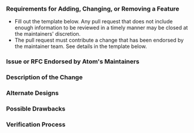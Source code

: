 ### Requirements for Adding, Changing, or Removing a Feature

* Fill out the template below. Any pull request that does not include enough information to be reviewed in a timely manner may be closed at the maintainers' discretion.
* The pull request must contribute a change that has been endorsed by the maintainer team. See details in the template below.

### Issue or RFC Endorsed by Atom's Maintainers

<!--

Link to the issue that your change relates to. This must be an open issue with the `help-wanted` label

To contribute other changes, you must use a different template.

-->

### Description of the Change

<!--

We must be able to understand the design of your change from this description. If we can't get a good idea of what the code will be doing from the description here, the pull request may be closed at the maintainers' discretion. Keep in mind that the maintainer reviewing this PR may not be familiar with or have worked with the code here recently, so please walk us through the concepts.

-->

### Alternate Designs

<!-- Explain what other alternates were considered and why the proposed version was selected -->

### Possible Drawbacks

<!-- What are the possible side-effects or negative impacts of the code change? -->

### Verification Process

<!--

What process did you follow to verify that your change has the desired effects?

- How did you verify that all new functionality works as expected?
- How did you verify that all changed functionality works as expected?
- How did you verify that the change has not introduced any regressions?

Describe the actions you performed (including buttons you clicked, text you typed, commands you ran, etc.), and describe the results you observed.

-->
